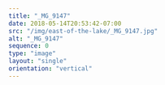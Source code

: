 ```yaml
---
title: "_MG_9147"
date: 2018-05-14T20:53:42-07:00
src: "/img/east-of-the-lake/_MG_9147.jpg"
alt: "_MG_9147"
sequence: 0
type: "image"
layout: "single"
orientation: "vertical"
---
```

